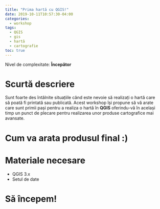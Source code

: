 ```yaml
---
title: "Prima hartă cu QGIS!"
date: 2019-10-11T10:57:30-04:00
categories:
  - workshop
tags:
  - QGIS
  - gis
  - hartă
  - cartografie
toc: true
---
```

Nivel de complexitate: **Începător**

# Scurtă descriere
Sunt foarte des întâlnite situațiile când este nevoie să realizați o hartă care să poată fi printată sau publicată. Acest workshop își propune să vă arate care sunt primii pași pentru a realiza o hartă în **QGIS** oferindu-vă în același timp un punct de plecare pentru realizarea unor produse cartografice mai avansate.
# Cum va arata produsul final :)

# Materiale necesare
* QGIS 3.x
* Setul de date

# Să începem!
